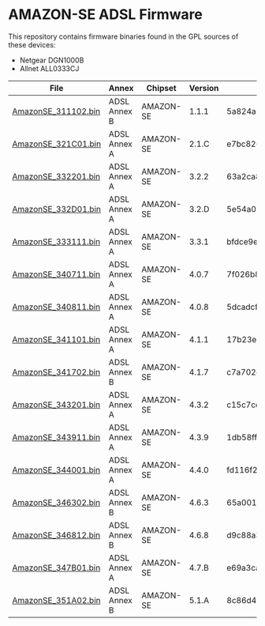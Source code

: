 
# AMAZON-SE ADSL Firmware

This repository contains firmware binaries found in the GPL sources of these devices:
- Netgear DGN1000B
- Allnet ALL0333CJ

File                  | Annex        | Chipset   | Version | MD5
----------------------|--------------|-----------|---------|---------------------------------
[AmazonSE_311102.bin] | ADSL Annex B | AMAZON-SE | 1.1.1   | 5a824a7d61144b5c429605edcaab5caa
[AmazonSE_321C01.bin] | ADSL Annex A | AMAZON-SE | 2.1.C   | e7bc826b32cc50b5f5c153862e6a8cd2
[AmazonSE_332201.bin] | ADSL Annex A | AMAZON-SE | 3.2.2   | 63a2ca84da02ee1f8527dd70e6b6de65
[AmazonSE_332D01.bin] | ADSL Annex A | AMAZON-SE | 3.2.D   | 5e54a0844549c1a5f0779a8d7d46fc7b
[AmazonSE_333111.bin] | ADSL Annex A | AMAZON-SE | 3.3.1   | bfdce9e2cf0c212c5b3e354f944011c4
[AmazonSE_340711.bin] | ADSL Annex A | AMAZON-SE | 4.0.7   | 7f026b8533430cfd46fb0802308beaee
[AmazonSE_340811.bin] | ADSL Annex A | AMAZON-SE | 4.0.8   | 5dcadcf2726410706a73787adce41d1b
[AmazonSE_341101.bin] | ADSL Annex A | AMAZON-SE | 4.1.1   | 17b23e522393e3e25ae5235643964a3a
[AmazonSE_341702.bin] | ADSL Annex B | AMAZON-SE | 4.1.7   | c7a702c13722dc28190722c728713dd4
[AmazonSE_343201.bin] | ADSL Annex A | AMAZON-SE | 4.3.2   | c15c7ceb9ea3affeb668cf5d93a6c2ea
[AmazonSE_343911.bin] | ADSL Annex A | AMAZON-SE | 4.3.9   | 1db58ffd426bce4ca8decd5b88908765
[AmazonSE_344001.bin] | ADSL Annex A | AMAZON-SE | 4.4.0   | fd116f2e2dea4d456dc1916d06f7673d
[AmazonSE_346302.bin] | ADSL Annex B | AMAZON-SE | 4.6.3   | 65a001c7e5d2f5aea57c730787408167
[AmazonSE_346812.bin] | ADSL Annex B | AMAZON-SE | 4.6.8   | d9c88a39ff1b36348313099e7f643b67
[AmazonSE_347B01.bin] | ADSL Annex A | AMAZON-SE | 4.7.B   | e69a3cad68115427564e88d9fab751c7
[AmazonSE_351A02.bin] | ADSL Annex B | AMAZON-SE | 5.1.A   | 8c86d46714b298910391ec040319d1ef

[AmazonSE_311102.bin]:https://github.com/mcmilk/Amazon-SE-Firmware/raw/master/firmware/AmazonSE_311102.bin
[AmazonSE_321C01.bin]:https://github.com/mcmilk/Amazon-SE-Firmware/raw/master/firmware/AmazonSE_321C01.bin
[AmazonSE_332201.bin]:https://github.com/mcmilk/Amazon-SE-Firmware/raw/master/firmware/AmazonSE_332201.bin
[AmazonSE_332D01.bin]:https://github.com/mcmilk/Amazon-SE-Firmware/raw/master/firmware/AmazonSE_332D01.bin
[AmazonSE_333111.bin]:https://github.com/mcmilk/Amazon-SE-Firmware/raw/master/firmware/AmazonSE_333111.bin
[AmazonSE_340711.bin]:https://github.com/mcmilk/Amazon-SE-Firmware/raw/master/firmware/AmazonSE_340711.bin
[AmazonSE_340811.bin]:https://github.com/mcmilk/Amazon-SE-Firmware/raw/master/firmware/AmazonSE_340811.bin
[AmazonSE_341101.bin]:https://github.com/mcmilk/Amazon-SE-Firmware/raw/master/firmware/AmazonSE_341101.bin
[AmazonSE_341702.bin]:https://github.com/mcmilk/Amazon-SE-Firmware/raw/master/firmware/AmazonSE_341702.bin
[AmazonSE_343201.bin]:https://github.com/mcmilk/Amazon-SE-Firmware/raw/master/firmware/AmazonSE_343201.bin
[AmazonSE_343911.bin]:https://github.com/mcmilk/Amazon-SE-Firmware/raw/master/firmware/AmazonSE_343911.bin
[AmazonSE_344001.bin]:https://github.com/mcmilk/Amazon-SE-Firmware/raw/master/firmware/AmazonSE_344001.bin
[AmazonSE_346302.bin]:https://github.com/mcmilk/Amazon-SE-Firmware/raw/master/firmware/AmazonSE_346302.bin
[AmazonSE_346812.bin]:https://github.com/mcmilk/Amazon-SE-Firmware/raw/master/firmware/AmazonSE_346812.bin
[AmazonSE_347B01.bin]:https://github.com/mcmilk/Amazon-SE-Firmware/raw/master/firmware/AmazonSE_347B01.bin
[AmazonSE_351A02.bin]:https://github.com/mcmilk/Amazon-SE-Firmware/raw/master/firmware/AmazonSE_351A02.bin
